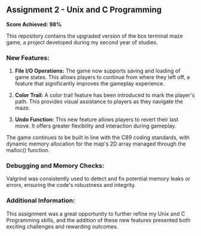 ## Assignment 2 - Unix and C Programming
**Score Achieved: 98%**

This repository contains the upgraded version of the box terminal maze game, a project developed during my second year of studies.

### New Features:

1. **File I/O Operations:** The game now supports saving and loading of game states. This allows players to continue from where they left off, a feature that significantly improves the gameplay experience.

2. **Color Trail:** A color trail feature has been introduced to mark the player's path. This provides visual assistance to players as they navigate the maze.

3. **Undo Function:** This new feature allows players to revert their last move. It offers greater flexibility and interaction during gameplay.

The game continues to be built in line with the C89 coding standards, with dynamic memory allocation for the map's 2D array managed through the malloc() function.

### Debugging and Memory Checks:
Valgrind was consistently used to detect and fix potential memory leaks or errors, ensuring the code's robustness and integrity.

### Additional Information:
This assignment was a great opportunity to further refine my Unix and C Programming skills, and the addition of these new features presented both exciting challenges and rewarding outcomes.
